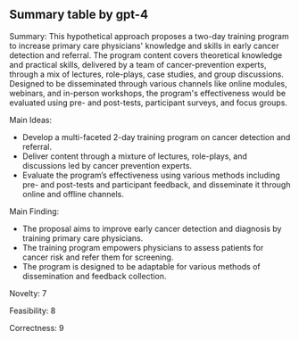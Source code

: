 ## Summary table by gpt-4
Summary: 
This hypothetical approach proposes a two-day training program to increase primary care physicians' knowledge and skills in early cancer detection and referral. The program content covers theoretical knowledge and practical skills, delivered by a team of cancer-prevention experts, through a mix of lectures, role-plays, case studies, and group discussions. Designed to be disseminated through various channels like online modules, webinars, and in-person workshops, the program's effectiveness would be evaluated using pre- and post-tests, participant surveys, and focus groups.

Main Ideas: 
- Develop a multi-faceted 2-day training program on cancer detection and referral.
- Deliver content through a mixture of lectures, role-plays, and discussions led by cancer prevention experts.
- Evaluate the program’s effectiveness using various methods including pre- and post-tests and participant feedback, and disseminate it through online and offline channels.

Main Finding: 
- The proposal aims to improve early cancer detection and diagnosis by training primary care physicians.
- The training program empowers physicians to assess patients for cancer risk and refer them for screening.
- The program is designed to be adaptable for various methods of dissemination and feedback collection.

Novelty: 7

Feasibility: 8

Correctness: 9